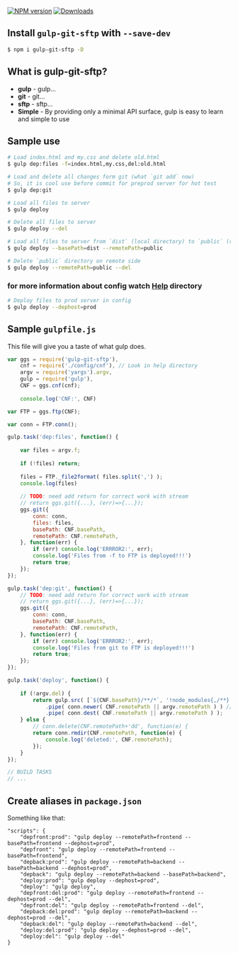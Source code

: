 
[![NPM version][npm-image]][npm-url] [![Downloads][downloads-image]][npm-url]

[npm-url]: https://www.npmjs.com/package/gulp-git-sftp
[downloads-image]: https://img.shields.io/npm/dm/gulp-git-sftp.svg
[npm-image]: https://img.shields.io/npm/v/gulp-git-sftp.svg

## Install `gulp-git-sftp` with `--save-dev`

```sh
$ npm i gulp-git-sftp -D
```

## What is gulp-git-sftp?

- **gulp** - gulp...
- **git** - git...
- **sftp** - sftp...
- **Simple** - By providing only a minimal API surface, gulp is easy to learn and simple to use

## Sample use

```sh
# Load index.html and my.css and delete old.html
$ gulp dep:files -f=index.html,my.css,del:old.html
```

```sh
# Load and delete all changes form git (what `git add` now)
# So, it is cool use before commit for preprod server for hot test
$ gulp dep:git
```

```sh
# Load all files to server
$ gulp deploy
```

```sh
# Delete all files to server
$ gulp deploy --del
```

```sh
# Load all files to server from `dist` (local directory) to `public` (remote directory)
$ gulp deploy --basePath=dist --remotePath=public
```

```sh
# Delete `public` directory on remote side
$ gulp deploy --remotePath=public --del
```

### for more information about config watch [Help] directory
```sh
# Deploy files to prod server in config 
$ gulp deploy --dephost=prod
```


## Sample `gulpfile.js`

This file will give you a taste of what gulp does.

```js
var ggs = require('gulp-git-sftp'),
    cnf = require('./config/cnf'), // Look in help directory
    argv = require('yargs').argv,
    gulp = require('gulp'),
    CNF = ggs.cnf(cnf);
    
    console.log('CNF:', CNF)

var FTP = ggs.ftp(CNF);

var conn = FTP.conn();

gulp.task('dep:files', function() {
    
    var files = argv.f;
        
    if (!files) return;
    
    files = FTP._file2format( files.split(',') );
    console.log(files)
    
    // TODO: need add return for correct work with stream 
    // return ggs.git({...}, (err)=>{...});
    ggs.git({
        conn: conn,
        files: files,
        basePath: CNF.basePath,
        remotePath: CNF.remotePath,
    }, function(err) {
        if (err) console.log('ERRROR2:', err);
        console.log('Files from -f to FTP is deployed!!!')
        return true;
    });
});

gulp.task('dep:git', function() {
    // TODO: need add return for correct work with stream 
    // return ggs.git({...}, (err)=>{...});
    ggs.git({
        conn: conn,
        basePath: CNF.basePath,
        remotePath: CNF.remotePath,
    }, function(err) {
        if (err) console.log('ERRROR2:', err);
        console.log('Files from git to FTP is deployed!!!')
        return true;
    });
});

gulp.task('deploy', function() {
       
    if (!argv.del) {
        return gulp.src( [`${CNF.basePath}/**/*`, '!node_modules{,/**}', '!bower{,/**}', '!bower_components{,/**}', '**/.htaccess'], { base: CNF.basePath, buffer: false } )
            .pipe( conn.newer( CNF.remotePath || argv.remotePath ) ) // only upload newer files 
            .pipe( conn.dest( CNF.remotePath || argv.remotePath ) );
    } else {
        // conn.delete(CNF.remotePath+'dd', function(e) {
        return conn.rmdir(CNF.remotePath, function(e) {
            console.log('deleted:', CNF.remotePath);
        });
    }
});

// BUILD TASKS 
// ...

```
## Create aliases in `package.json`

Something like that:

```
"scripts": {
    "depfront:prod": "gulp deploy --remotePath=frontend --basePath=frontend --dephost=prod",
    "depfront": "gulp deploy --remotePath=frontend --basePath=frontend",
    "depback:prod": "gulp deploy --remotePath=backend --basePath=backend --dephost=prod",
    "depback": "gulp deploy --remotePath=backend --basePath=backend",
    "deploy:prod": "gulp deploy --dephost=prod",
    "deploy": "gulp deploy",
    "depfront:del:prod": "gulp deploy --remotePath=frontend --dephost=prod --del",
    "depfront:del": "gulp deploy --remotePath=frontend --del",
    "depback:del:prod": "gulp deploy --remotePath=backend --dephost=prod --del",
    "depback:del": "gulp deploy --remotePath=backend --del",
    "deploy:del:prod": "gulp deploy --dephost=prod --del",
    "deploy:del": "gulp deploy --del"
} 
```

   [Help]: <https://github.com/slaawwa/gulp-git-sftp/tree/master/help>
